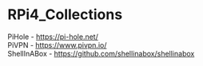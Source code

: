 # RPi4_Collections

PiHole - https://pi-hole.net/  
PiVPN - https://www.pivpn.io/  
ShellInABox - https://github.com/shellinabox/shellinabox
